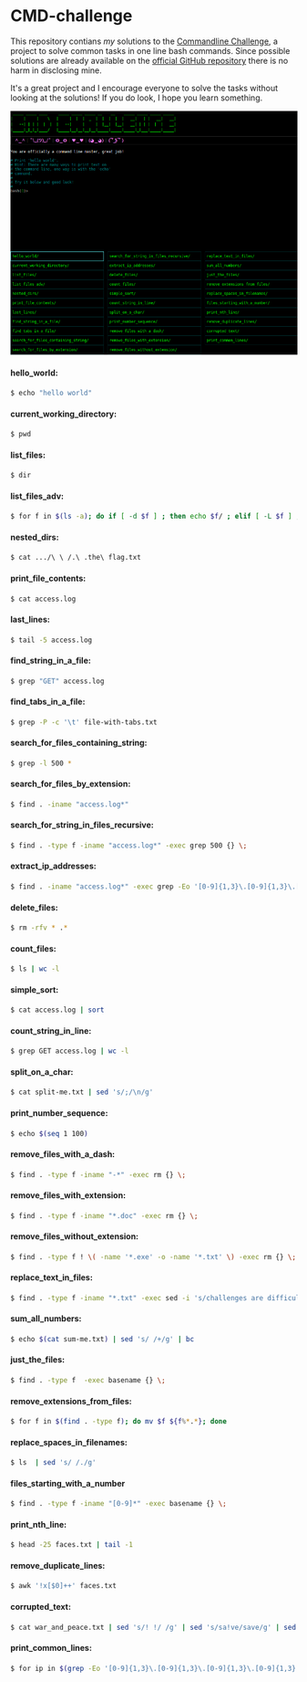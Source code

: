 # CMD-challenge

This repository contians *my* solutions to the [Commandline Challenge](https://cmdchallenge.com), a project to solve common tasks in one line bash commands.  Since possible solutions are already available on the [official GitHub repository](https://github.com/jarv/cmdchallenge) there is no harm in disclosing mine.

It's a great project and I encourage everyone to solve the tasks without looking at the solutions! If you do look, I hope you learn something. 

![Interface](images/cmd.png)

#### hello_world:
```bash
$ echo "hello world"
```

#### current_working_directory:
```bash
$ pwd
```

#### list_files:
```bash
$ dir
```

#### list_files_adv:
```bash
$ for f in $(ls -a); do if [ -d $f ] ; then echo $f/ ; elif [ -L $f ] ; then echo $f@ ; elif [ -x $f ] ; then echo $f"*"; else echo $f ; fi; done
```

#### nested_dirs:
```bash
$ cat .../\ \ /.\ .the\ flag.txt
```

#### print_file_contents:
```bash
$ cat access.log
```

#### last_lines:
```bash
$ tail -5 access.log
```

#### find_string_in_a_file:
```bash
$ grep "GET" access.log
```

#### find_tabs_in_a_file:
```bash
$ grep -P -c '\t' file-with-tabs.txt
```

#### search_for_files_containing_string:
```bash
$ grep -l 500 * 
```

#### search_for_files_by_extension:
```bash
$ find . -iname "access.log*"
```

#### search_for_string_in_files_recursive:
```bash
$ find . -type f -iname "access.log*" -exec grep 500 {} \;
```

#### extract_ip_addresses:
```bash
$ find . -iname "access.log*" -exec grep -Eo '[0-9]{1,3}\.[0-9]{1,3}\.[0-9]{1,3}\.[0-9]{1,3}' {} \; 
```

#### delete_files:
```bash
$ rm -rfv * .*
```

#### count_files:
```bash
$ ls | wc -l
```

#### simple_sort:
```bash
$ cat access.log | sort
```

#### count_string_in_line:
```bash
$ grep GET access.log | wc -l
```

#### split_on_a_char:
```bash
$ cat split-me.txt | sed 's/;/\n/g'
```

#### print_number_sequence:
```bash
$ echo $(seq 1 100)
```

#### remove_files_with_a_dash:
```bash
$ find . -type f -iname "-*" -exec rm {} \;
```

#### remove_files_with_extension:
```bash
$ find . -type f -iname "*.doc" -exec rm {} \;
```

#### remove_files_without_extension:
```bash
$ find . -type f ! \( -name '*.exe' -o -name '*.txt' \) -exec rm {} \;
```

#### replace_text_in_files:
```bash
$ find . -type f -iname "*.txt" -exec sed -i 's/challenges are difficult//g' {} +
```

#### sum_all_numbers:
```bash
$ echo $(cat sum-me.txt) | sed 's/ /+/g' | bc
```

#### just_the_files:
```bash
$ find . -type f  -exec basename {} \;
```

#### remove_extensions_from_files:
```bash
$ for f in $(find . -type f); do mv $f ${f%*.*}; done
```

#### replace_spaces_in_filenames:
```bash
$ ls  | sed 's/ /./g'
```

#### files_starting_with_a_number
```bash
$ find . -type f -iname "[0-9]*" -exec basename {} \; 
```

#### print_nth_line:
```bash
$ head -25 faces.txt | tail -1
```

#### remove_duplicate_lines:
```bash
$ awk '!x[$0]++' faces.txt
```

#### corrupted_text:
```bash
$ cat war_and_peace.txt | sed 's/! !/ /g' | sed 's/sa!ve/save/g' | sed 's/ous!/ous/g' | sed 's/!.!/./g' | sed 's/!!thing/thing/g' | sed 's/he!/he/g' | sed 's/ll!/ll/g' | sed 's/ain..$/ain!/g'  | sed 's/!wi/wi/g'
```

#### print_common_lines:
```bash
$ for ip in $(grep -Eo '[0-9]{1,3}\.[0-9]{1,3}\.[0-9]{1,3}\.[0-9]{1,3}' access.log.1); do grep $ip access.log.2| cut -d ' ' -f1; done   
```

